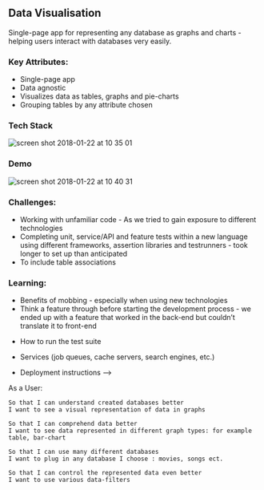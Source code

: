 ## Data Visualisation

Single-page app for representing any database as graphs and charts - helping users interact with databases very easily.

### Key Attributes: 
- Single-page app 
- Data agnostic 
- Visualizes data as tables,  graphs and pie-charts
- Grouping tables by any attribute chosen

### Tech Stack
![screen shot 2018-01-22 at 10 35 01](https://user-images.githubusercontent.com/30931242/35216737-8962bfb0-ff60-11e7-9b98-eb2b02fabc44.png)

### Demo
![screen shot 2018-01-22 at 10 40 31](https://user-images.githubusercontent.com/30931242/35216777-b4c362ea-ff60-11e7-8ef1-db9ec129d8e7.png)

### Challenges:
- Working with unfamiliar code - As we tried to gain exposure to different technologies
- Completing unit, service/API and feature tests within a new language using different frameworks, assertion libraries and testrunners - took longer to set up than anticipated
- To include table associations

### Learning:
- Benefits of mobbing - especially when using new technologies
- Think a feature through before starting the development process - we ended up with a feature that worked in the back-end but couldn’t translate it to front-end

* How to run the test suite

* Services (job queues, cache servers, search engines, etc.)

* Deployment instructions -->


As a User:

```
So that I can understand created databases better
I want to see a visual representation of data in graphs
```
```
So that I can comprehend data better
I want to see data represented in different graph types: for example table, bar-chart
```
```
So that I can use many different databases
I want to plug in any database I choose : movies, songs ect.
```

```
So that I can control the represented data even better
I want to use various data-filters
```
